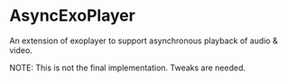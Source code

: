 # AsyncExoPlayer

An extension of exoplayer to support asynchronous playback of audio & video.

NOTE: This is not the final implementation. Tweaks are needed.
